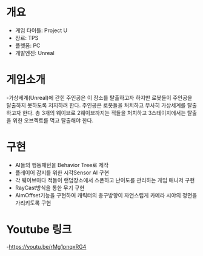  개요
===================
- 게임 타이틀: Project U
- 장르: TPS
- 플렛폼: PC
- 개발엔진: Unreal

게임소개
==================
-가상세계(Unreal)에 갇힌 주인공은 이 장소를 탈출하고자 하지만 로봇들이
주인공을 탈출하지 못하도록 저지하려 한다. 주인공은 로봇들을 처치하고
무사히 가상세계를 탈출하고자 한다. 총 3개의 웨이브로 2웨이브까지는
적들을 처치하고 3스테이지에서는 탈출을 위한 오브젝트를 먹고 탈출해야 한다.

구현
================
- AI들의 행동패턴을 Behavior Tree로 제작
- 플레이어 감지를 위한 시각Sensor AI 구현
- 각 웨이브마다 적들이 랜덤장소에서 스폰하고 난이도를 관리하는 게임 매니저 구현
- RayCast방식을 통한 무기 구현
- AimOffset기능을 구현하여 캐릭터의 총구방향이 자연스럽게 카메라 시야의 정면을 가리키도록 구현

Youtube 링크
=================
-https://youtu.be/rMg1pnqxRG4
